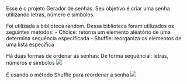 Esse é o projeto Gerador de senhas. Seu objetivo é criar uma senha utilizando letras, número e símbolos.

Foi utilizada a biblioteca random. Dessa biblioteca foram utilizados os seguintes métodos:
	- Choice: retorna um elemento aléatório de uma determina sequência especificada
	- Shuffle: reorganiza os elementos de uma lista específica

Há duas formas de ordenar as senhas:
De forma sequêncial: letras, números e símbolos
<img src="https://lh3.googleusercontent.com/pw/AM-JKLVTIUB0mleHbyBtwYmDCbStpyiCZl5F67_RcdnLUI4HpjPO2UBMc0F0L4bUt17kOCxvbCPGt7P77aJYTUuMIRqs2dMiaTMjdnJojAU862nCFroMyN3JmzjqLym6Vavvd4sbdBBGmhFwg5_qdAvCYT_e=w920-h103-no?authuser=0"/>

E usando o método Shuffle para reordenar a senha
<img src="https://lh3.googleusercontent.com/pw/AM-JKLVreD5-8HGor34xqbKq87PSAjc3XUsz9yHtgi8qVWMY84xMXmvYNR8EC9ayygWOb65AAfD_QFA6llEAsdxDd8gWHdkbxSKHuiazr9S2eTYZt7Yb_56DtSIHchdFAfgawUvobQhazph9_B8aLgqfMh3K=w860-h104-no?authuser=0"/>
